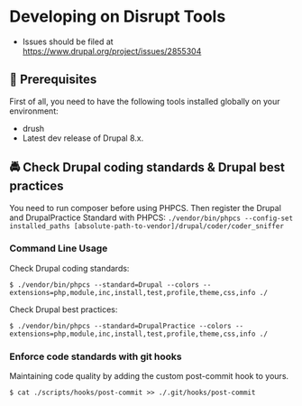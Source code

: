 # Developing on Disrupt Tools

* Issues should be filed at https://www.drupal.org/project/issues/2855304

## 🔧 Prerequisites

First of all, you need to have the following tools installed globally on your environment:

  * drush
  * Latest dev release of Drupal 8.x.

## 🚔 Check Drupal coding standards & Drupal best practices

You need to run composer before using PHPCS. Then register the Drupal and DrupalPractice Standard with PHPCS: `./vendor/bin/phpcs --config-set installed_paths [absolute-path-to-vendor]/drupal/coder/coder_sniffer`

### Command Line Usage

Check Drupal coding standards:

  ```
  $ ./vendor/bin/phpcs --standard=Drupal --colors --extensions=php,module,inc,install,test,profile,theme,css,info ./
  ```

Check Drupal best practices:

  ```
  $ ./vendor/bin/phpcs --standard=DrupalPractice --colors --extensions=php,module,inc,install,test,profile,theme,css,info ./
  ```

### Enforce code standards with git hooks

Maintaining code quality by adding the custom post-commit hook to yours.

  ```
  $ cat ./scripts/hooks/post-commit >> ./.git/hooks/post-commit
  ```

